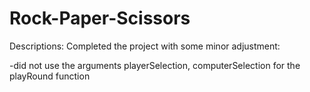 # Rock-Paper-Scissors
Descriptions:
Completed the project with some minor adjustment:

-did not use the arguments playerSelection, computerSelection for the playRound function